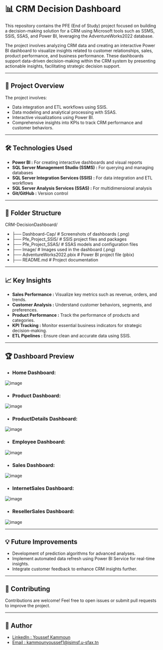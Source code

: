 # 📊 CRM Decision Dashboard


This repository contains the PFE (End of Study) project focused on building a decision-making solution for a CRM using Microsoft tools such as SSMS, SSIS, SSAS, and Power BI, leveraging the AdventureWorks2022 database.

The project involves analyzing CRM data and creating an interactive Power BI dashboard to visualize insights related to customer relationships, sales, product performance, and business performance. These dashboards support data-driven decision-making within the CRM system by presenting actionable insights, facilitating strategic decision support.

---

## 🚀 Project Overview

The project involves:

- Data integration and ETL workflows using SSIS.
- Data modeling and analytical processing with SSAS.
- Interactive visualizations using Power BI.
- Comprehensive insights into KPIs to track CRM performance and customer behaviors.

---

## 🛠️ Technologies Used
- **Power BI :** For creating interactive dashboards and visual reports
- **SQL Server Management Studio (SSMS) :** For querying and managing databases
- **SQL Server Integration Services (SSIS) :** For data integration and ETL workflows
- **SQL Server Analysis Services (SSAS) :** For multidimensional analysis
- **Git/GitHub :** Version control

- ---

## 📂 Folder Structure
CRM-DecisionDashboard/

- ├── Dashboard-Cap/ # Screenshots of dashboards (.png)
- ├── Pfe_Project_SSIS/ # SSIS project files and packages
- ├── Pfe_Project_SSAS/ # SSAS models and configuration files
- ├── Image/ # Images used in the dashboard (.png)
- ├── AdventureWorks2022.pbix # Power BI project file (pbix)
- ├── README.md # Project documentation

---

## 📈 Key Insights
- **Sales Performance :** Visualize key metrics such as revenue, orders, and trends.
- **Customer Analysis :** Understand customer behaviors, segments, and preferences.
- **Product Performance :** Track the performance of products and categories.
- **KPI Tracking :** Monitor essential business indicators for strategic decision-making.
- **ETL Pipelines :** Ensure clean and accurate data using SSIS.

---

## 🏆 Dashboard Preview

- ### Home Dashboard:

![image](https://github.com/YoussefKamm/CRM-DecisionDashboard/blob/main/Dashboard-Cap/Home.jpg)

- ### Product Dashboard:

![image](https://github.com/YoussefKamm/CRM-DecisionDashboard/blob/main/Dashboard-Cap/Product.jpg)

- ### ProductDetails Dashboard:

![image](https://github.com/YoussefKamm/CRM-DecisionDashboard/blob/main/Dashboard-Cap/ProductDetails.jpg)

- ### Employee Dashboard:

![image](https://github.com/YoussefKamm/CRM-DecisionDashboard/blob/main/Dashboard-Cap/Employee.jpg)

- ### Sales Dashboard:

![image](https://github.com/YoussefKamm/CRM-DecisionDashboard/blob/main/Dashboard-Cap/Sales.jpg)

- ### InternetSales Dashboard:

![image](https://github.com/YoussefKamm/CRM-DecisionDashboard/blob/main/Dashboard-Cap/Internet.jpg)

- ### ResellerSales Dashboard:

![image](https://github.com/YoussefKamm/CRM-DecisionDashboard/blob/main/Dashboard-Cap/Reseller.jpg)


---

## 💡 Future Improvements
- Development of prediction algorithms for advanced analyses.
- Implement automated data refresh using Power BI Service for real-time insights.
- Integrate customer feedback to enhance CRM insights further.

---

## 🤝 Contributing
Contributions are welcome!
Feel free to open issues or submit pull requests to improve the project.

---

## 👤 Author
- [LinkedIn : Youssef Kammoun](https://www.linkedin.com/in/kammounyoussef)  
- [Email : kammounyoussef1@isimsf.u-sfax.tn](mailto:kammounyoussef1@isimsf.u-sfax.tn)
